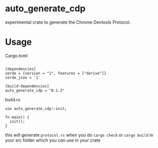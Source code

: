 # auto_generate_cdp
experimental crate to generate the Chrome Devtools Protocol.


# Usage

Cargo.toml
```

[dependencies]
serde = {version = "1", features = ["derive"]}
serde_json = '1'

[build-dependencies]
auto_generate_cdp = "0.1.3"
```

build.rs

```
use auto_generate_cdp::init;

fn main() {
  init();
}

```

this will generate `protocol.rs` when you do `cargo check` or `cargo build` in your src folder which you can use in your crate
